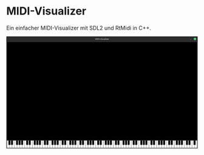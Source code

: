 # MIDI-Visualizer
Ein einfacher MIDI-Visualizer mit SDL2 und RtMidi in C++.

![Screenshot](Screenshot.png)
